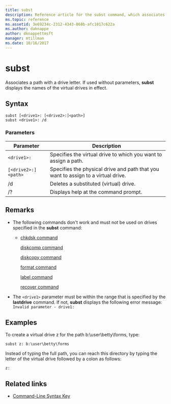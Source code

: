 ```yaml
---
title: subst
description: Reference article for the subst command, which associates a path with a drive letter.
ms.topic: reference
ms.assetid: 3e69234c-2312-4343-868b-afc1017c622a
ms.author: daknappe
author: dknappettmsft
manager: mtillman
ms.date: 10/16/2017
---
```


# subst

Associates a path with a drive letter. If used without parameters, **subst** displays the names of the virtual drives in effect.

## Syntax

```
subst [<drive1>: [<drive2>:]<path>]
subst <drive1>: /d
```

### Parameters

| Parameter | Description |
|--|--|
| `<drive1>:` | Specifies the virtual drive to which you want to assign a path. |
| `[<drive2>:]<path>` | Specifies the physical drive and path that you want to assign to a virtual drive. |
| /d | Deletes a substituted (virtual) drive. |
| /? | Displays help at the command prompt. |

## Remarks

- The following commands don't work and must not be used on drives specified in the **subst** command:

  - [chkdsk command](chkdsk.md)

    [diskcomp command](diskcomp.md)

    [diskcopy command](diskcopy.md)

    [format command](format.md)

    [label command](label.md)

    [recover command](recover.md)

- The `<drive1>` parameter must be within the range that is specified by the **lastdrive** command. If not, **subst** displays the following error message: `Invalid parameter - drive1:`

## Examples

To create a virtual drive z for the path b:\user\betty\forms, type:

```
subst z: b:\user\betty\forms
```

Instead of typing the full path, you can reach this directory by typing the letter of the virtual drive followed by a colon as follows:

```
z:
```

## Related links

- [Command-Line Syntax Key](command-line-syntax-key.md)
